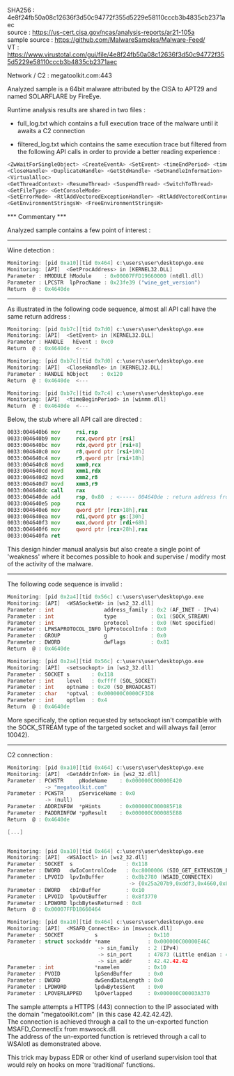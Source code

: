 SHA256 : 4e8f24fb50a08c12636f3d50c94772f355d5229e58110cccb3b4835cb2371aec  
source : https://us-cert.cisa.gov/ncas/analysis-reports/ar21-105a  
sample source : https://github.com/MalwareSamples/Malware-Feed/  
VT : https://www.virustotal.com/gui/file/4e8f24fb50a08c12636f3d50c94772f355d5229e58110cccb3b4835cb2371aec    

Network / C2 : megatoolkit.com:443  

Analyzed sample is a 64bit malware attributed by the CISA to APT29 and named SOLARFLARE by FireEye.  

Runtime analysis results are shared in two files :  

- full_log.txt which contains a full execution trace of the malware until it awaits a C2 connection  

- filtered_log.txt which contains the same execution trace but filtered from the following API calls in order to provide a better reading experience :  


```c
<ZwWaitForSingleObject> <CreateEventA> <SetEvent> <timeEndPeriod> <timeBeginPeriod> <WaitForSingleObject> <WaitForMultipleObjects>
<CloseHandle> <DuplicateHandle> <GetStdHandle> <SetHandleInformation> 
<VirtualAlloc> 
<GetThreadContext> <ResumeThread> <SuspendThread> <SwitchToThread>
<GetFileType> <GetConsoleMode>
<SetErrorMode> <RtlAddVectoredExceptionHandler> <RtlAddVectoredContinueHandler> 
<GetEnvironmentStringsW> <FreeEnvironmentStringsW>
```


*** Commentary *** 

Analyzed sample contains a few point of interest :

---- 

Wine detection :  

```c
Monitoring: [pid 0xa10][tid 0x464] c:\users\user\desktop\go.exe  
Monitoring: [API]  <GetProcAddress> in [KERNEL32.DLL]  
Parameter : HMODULE hModule    : 0x00007FFD19660000 (ntdll.dll)  
Parameter : LPCSTR  lpProcName : 0x23fe39 ("wine_get_version")  
Return  @ : 0x4640de
```  


---- 

As illustrated in the following code sequence, almost all API call have the same return address :  

```c
Monitoring: [pid 0xb7c][tid 0x7d0] c:\users\user\desktop\go.exe  
Monitoring: [API]  <SetEvent> in [KERNEL32.DLL]  
Parameter : HANDLE   hEvent : 0xc0  
Return  @ : 0x4640de  <---

Monitoring: [pid 0xb7c][tid 0x7d0] c:\users\user\desktop\go.exe  
Monitoring: [API]  <CloseHandle> in [KERNEL32.DLL]  
Parameter : HANDLE hObject    : 0x120  
Return  @ : 0x4640de  <---

Monitoring: [pid 0xb7c][tid 0x7c4] c:\users\user\desktop\go.exe  
Monitoring: [API]  <timeBeginPeriod> in [winmm.dll]  
Return  @ : 0x4640de  <---
```

Below, the stub where all API call are directed :  

```asm
0033:004640b6 mov     rsi,rsp  
0033:004640b9 mov     rcx,qword ptr [rsi]  
0033:004640bc mov     rdx,qword ptr [rsi+8]  
0033:004640c0 mov     r8,qword ptr [rsi+10h]  
0033:004640c4 mov     r9,qword ptr [rsi+18h]  
0033:004640c8 movd    xmm0,rcx  
0033:004640cd movd    xmm1,rdx  
0033:004640d2 movd    xmm2,r8  
0033:004640d7 movd    xmm3,r9  
0033:004640dc call    rax  
0033:004640de add     rsp, 0x80  ; <----- 004640de : return address from most function call
0033:004640e5 pop     rcx  
0033:004640e6 mov     qword ptr [rcx+18h],rax  
0033:004640ea mov     rdi,qword ptr gs:[30h]  
0033:004640f3 mov     eax,dword ptr [rdi+68h]  
0033:004640f6 mov     qword ptr [rcx+28h],rax  
0033:004640fa ret  
```

This design hinder manual analysis but also create a single point of 'weakness' where it becomes possible to hook and supervise / modify most of the activity of the malware.

---- 

The following code sequence is invalid :  

```c
Monitoring: [pid 0x2a4][tid 0x56c] c:\users\user\desktop\go.exe  
Monitoring: [API]  <WSASocketW> in [ws2_32.dll]  
Parameter : int                address_family : 0x2 (AF_INET - IPv4)  
Parameter : int                type           : 0x1 (SOCK_STREAM)  
Parameter : int                protocol       : 0x0 (Not specified)  
Parameter : LPWSAPROTOCOL_INFO lpProtocolInfo : 0x0  
Parameter : GROUP              g              : 0x0  
Parameter : DWORD              dwFlags        : 0x81  
Return  @ : 0x4640de  

Monitoring: [pid 0x2a4][tid 0x56c] c:\users\user\desktop\go.exe  
Monitoring: [API]  <setsockopt> in [ws2_32.dll]  
Parameter : SOCKET s       : 0x118  
Parameter : int    level   : 0xffff (SOL_SOCKET)  
Parameter : int    optname : 0x20 (SO_BROADCAST)  
Parameter : char   *optval : 0x000000C0000CF3D8  
Parameter : int    optlen  : 0x4  
Return  @ : 0x4640de  
```

More specificaly, the option requested by setsockopt isn't compatible with the SOCK_STREAM type of the targeted socket and will always fail (error 10042).  


----

C2 connection :  

```c
Monitoring: [pid 0xa10][tid 0x464] c:\users\user\desktop\go.exe  
Monitoring: [API]  <GetAddrInfoW> in [ws2_32.dll]  
Parameter : PCWSTR     pNodeName    : 0x000000C00000E420  
            -> "megatoolkit.com"  
Parameter : PCWSTR     pServiceName : 0x0  
            -> (null)  
Parameter : ADDRINFOW  *pHints      : 0x000000C000085F18  
Parameter : PADDRINFOW *ppResult    : 0x000000C000085E88  
Return  @ : 0x4640de  

[...]  
  

Monitoring: [pid 0xa10][tid 0x464] c:\users\user\desktop\go.exe  
Monitoring: [API]  <WSAIoctl> in [ws2_32.dll]  
Parameter : SOCKET  s                 : 0x118  
Parameter : DWORD   dwIoControlCode   : 0xc8000006 (SIO_GET_EXTENSION_FUNCTION_POINTER)  
Parameter : LPVOID  lpvInBuffer       : 0x8b2780 (WSAID_CONNECTEX)  
                                       -> {0x25a207b9,0xddf3,0x4660,0x8e,{0xe9,0x76,0xe5,0x8c,0x74,0x06,0x3e}}  
Parameter : DWORD   cbInBuffer        : 0x10  
Parameter : LPVOID  lpvOutBuffer      : 0x8f3770  
Parameter : LPDWORD lpcbBytesReturned : 0x8  
Return  @ : 0x00007FFD18660464  

Monitoring: [pid 0xa10][tid 0x464] c:\users\user\desktop\go.exe  
Monitoring: [API]  <MSAFD_ConnectEx> in [mswsock.dll]  
Parameter : SOCKET          s                : 0x110  
Parameter : struct sockaddr *name            : 0x000000C00000E46C  
                             -> sin_family   : 2 (IPv4)  
                             -> sin_port     : 47873 (Little endian : 443)  
                             -> sin_addr     : 42.42.42.42  
Parameter : int             *namelen         : 0x10  
Parameter : PVOID           lpSendBuffer     : 0x0  
Parameter : DWORD           dwSendDataLength : 0x0  
Parameter : LPDWORD         lpdwBytesSent    : 0x0  
Parameter : LPOVERLAPPED    lpOverlapped     : 0x000000C00003A370  
```

The sample attempts a HTTPS (443) connection to the IP associated with the domain "megatoolkit.com" (in this case 42.42.42.42).  
The connection is achieved through a call to the un-exported function MSAFD_ConnectEx from mswsock.dll.  
The address of the un-exported function is retrieved through a call to WSAIotl as demonstrated above.  

This trick may bypass EDR or other kind of userland supervision tool that would rely on hooks on more 'traditional' functions.  

